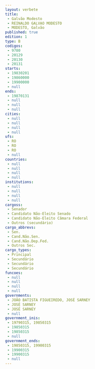 ```yaml
---
layout: verbete
title:
 - Galvão Modesto
 - REINALDO GALVAO MODESTO
 - MODESTO, Galvão
published: true
edition: 1  
type: B
codigos: 
 - 9780
 - 20129
 - 20130
 - 20131
starts: 
 - 19830201
 - 19860000
 - 19900000
 - null 
ends: 
 - 19870131
 - null 
 - null 
 - null 
cities: 
 - null 
 - null 
 - null 
 - null 
ufs: 
 - RO
 - RO
 - RO
 - null 
countries: 
 - null 
 - null 
 - null 
 - null 
institutions: 
 - null 
 - null 
 - null 
 - null 
cargoss: 
 - Senador
 - Candidato Não-Eleito Senado
 - Candidato Não-Eleito Câmara Federal
 - Outros (secundário)
cargo_abbrevs: 
 - Sen.
 - Cand.Não.Sen.
 - Cand.Não.Dep.Fed.
 - Outros Sec.
cargo_types: 
 - Principal
 - Secundário
 - Secundário
 - Secundário
funcoes: 
 - null 
 - null 
 - null 
 - null 
governments: 
 - JOÃO BATISTA FIGUEIREDO, JOSÉ SARNEY
 - JOSÉ SARNEY
 - JOSÉ SARNEY
 - null 
government_inis: 
 - 19790315, 19850315
 - 19850315
 - 19850315
 - null 
government_ends: 
 - 19850315, 19900315
 - 19900315
 - 19900315
 - null 
---
```


